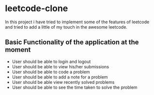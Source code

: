 # leetcode-clone

In this project i have tried to implement some of the features of leetcode and tried to add a little of my touch in the awesome leetcode.


## Basic Functionality of the application at the moment

- User should be able to login and logout
- User should be able to view his/her submissions
- User should be able to code a problem
- User should be able to add a note for a problem
- User should be able view recently solved problems
- User should be able to see the time taken to solve the problem
